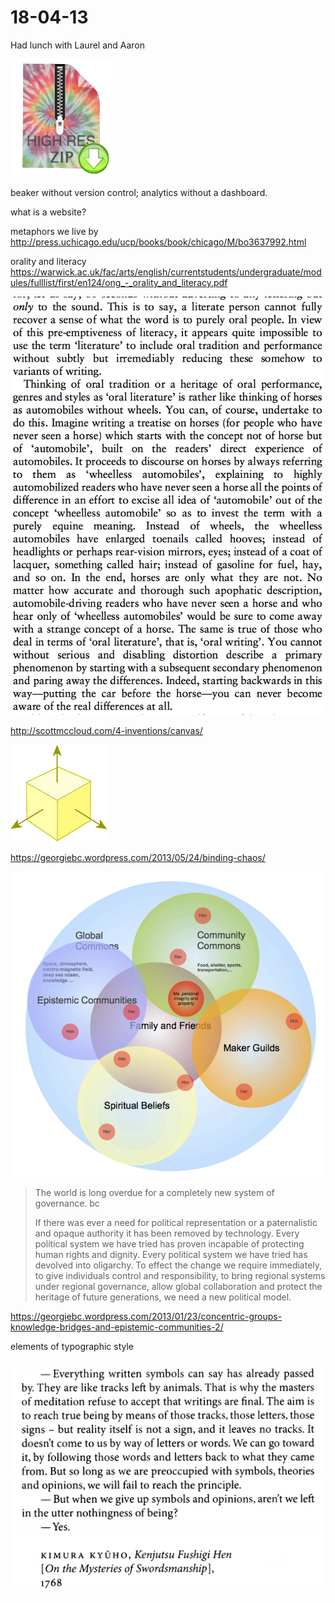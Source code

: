 # 18-04-13

Had lunch with Laurel and Aaron

<img src="/log/img/18-04-13/zipicon.png">

beaker without version control; analytics without a dashboard.

what is a website?


metaphors we live by
http://press.uchicago.edu/ucp/books/book/chicago/M/bo3637992.html

orality and literacy
https://warwick.ac.uk/fac/arts/english/currentstudents/undergraduate/modules/fulllist/first/en124/ong_-_orality_and_literacy.pdf

<img src="/log/img/18-04-13/Screen Shot 2018-04-13 at 10.09.53 PM.png">

http://scottmccloud.com/4-inventions/canvas/


<img src="/log/img/18-04-13/symbol.gif">


https://georgiebc.wordpress.com/2013/05/24/binding-chaos/

<img src="/log/img/18-04-13/Screen Shot 2018-04-13 at 10.14.09 PM.png">

> The world is long overdue for a completely new system of governance. bc
>
> If there was ever a need for political representation or a paternalistic and opaque authority it has been removed by technology. Every political system we have tried has proven incapable of protecting human rights and dignity. Every political system we have tried has devolved into oligarchy. To effect the change we require immediately, to give individuals control and responsibility, to bring regional systems under regional governance, allow global collaboration and protect the heritage of future generations, we need a new political model.

https://georgiebc.wordpress.com/2013/01/23/concentric-groups-knowledge-bridges-and-epistemic-communities-2/

elements of typographic style

<img src="/log/img/18-04-13/Screen Shot 2018-04-13 at 9.59.09 PM.png">
